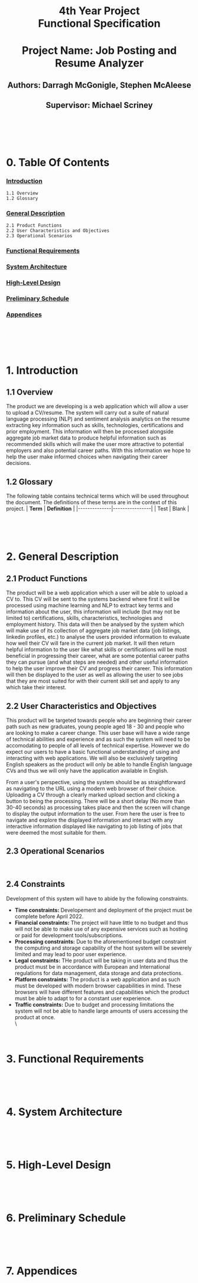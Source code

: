 # <center> 4th Year Project <br> Functional Specification </center>
# <center>Project Name: Job Posting and Resume Analyzer </center>

## <center> Authors: Darragh McGonigle, Stephen McAleese </center>
## <center> Supervisor: Michael Scriney </center> 



\
\
\
<br>

# **0. Table Of Contents**

### [**Introduction**](#Appendices)
    1.1 Overview
    1.2 Glossary

### [**General Description**](#2.1-product-description)
    2.1 Product Functions
    2.2 User Characteristics and Objectives
    2.3 Operational Scenarios

### [**Functional Requirements**](#3.1-user-login)


### [**System Architecture**](#4.1-overview)

### [**High-Level Design**](#5.1-user-interfaces)

### [**Preliminary Schedule**](#9.1-gantt-chart)

### [**Appendices**](#amazon-web-services)

\
\
\
<br>

# **1. Introduction**
## 1.1 Overview
The product we are developing is a web application which will allow a user to upload a CV/resume. The system will carry out a suite of natural language processing (NLP) and sentiment analysis analytics on the resume extracting key information such as skills, technologies, certifications and prior employment. This information will then be processed alongside aggregate job market data to produce helpful information such as recommended skills which will make the user more attractive to potential employers and also potential career paths. With this information we hope to help the user make informed choices when navigating their career decisions.
<br>

## 1.2 Glossary
The following table contains technical terms which will be used throughout the document. The definitions of these terms are in the context of this project.
| **Term**     | **Definition** |
|--------------|----------------|
| Test         |  Blank              |

\
\
<br>

# **2. General Description**
## 2.1 Product Functions
The product will be a web application which a user will be able to upload a CV to. This CV will be sent to the systems backend where first it will be processed using machine learning and NLP to extract key terms and information about the user, this information will include (but may not be limited to) certifications, skills, characteristics, technologies and employment history. This data will then be analysed by the system which will make use of its collection of aggregate job market data (job listings, linkedin profiles, etc.) to analyse the users provided information to evaluate how well their CV will fare in the current job market. It will then return helpful information to the user like what skills or certifications will be most beneficial in progressing their career, what are some potential career paths they can pursue (and what steps are needed) and other useful information to help the user improve their CV and progress their career. This information  will then be displayed to the user as well as allowing the user to see jobs that they are most suited for with their current skill set and apply to any which take their interest.
<br>

## 2.2 User Characteristics and Objectives
This product will be targeted towards people who are beginning their career path such as new graduates, young people aged 18 - 30 and people who are looking to make a career change. This user base will have a wide range of technical abilities and experience and as such the system will need to be accomodating to people of all levels of technical expertise. However we do expect our users to have a basic functional understanding of using and interacting with web applications. We will also be exclusively targeting English speakers as the product will only be able to handle English language CVs and thus we will only have the application available in English.

From a user's perspective, using the system should be as straightforward as navigating to the URL using a modern web browser of their choice. Uploading a CV through a clearly marked upload section and clicking a button to being the processing. There will be a short delay (No more than 30-40 seconds) as processing takes place and then the screen will change to display the output information to the user. From here the user is free to navigate and explore the displayed information and interact with any interactive information displayed like navigating to job listing of jobs that were deemed the most suitable for them.
<br>

## 2.3 Operational Scenarios

<br>

## 2.4 Constraints
Development of this system will have to abide by the following constraints.
* **Time constraints:** Developement and deployment of the project must be complete before April 2022.
* **Financial constraints:** The project will have little to no budget and thus will not be able to make use of any expensive services such as hosting or paid for development tools/subscriptions.
* **Processing constraints:** Due to the aforementioned budget constraint the computing and storage capability of the host system will be severely limited and may lead to poor user experience.
* **Legal constraints:** THe product will be taking in user data and thus the product must be in accordance with European and International regulations for data management, data storage and data protections.
* **Platform constraints:** The product is a web application and as such must be developed with modern browser capabilities in mind. These browsers will have different features and capabilities which the product must be able to adapt to for a constant user experience. 
* **Traffic constraints:** Due to budget and processing limitations the system will not be able to handle large amounts of users accessing the product at once.
\
\
<br>

# **3. Functional Requirements**

\
\
<br>

# **4. System Architecture**

\
\
<br>

# **5. High-Level Design**

\
\
<br>

# **6. Preliminary Schedule**

\
\
<br>

# **7. Appendices**


